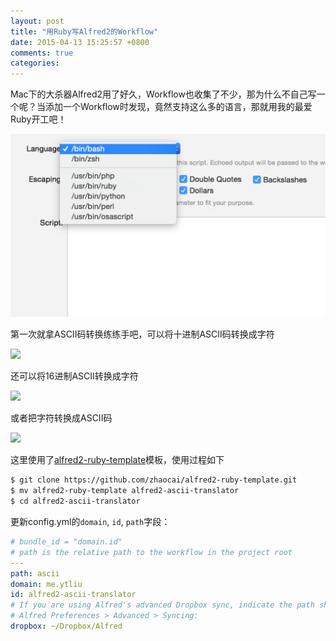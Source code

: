 ```yaml
---
layout: post
title: "用Ruby写Alfred2的Workflow"
date: 2015-04-13 15:25:57 +0800
comments: true
categories: 
---
```

Mac下的大杀器Alfred2用了好久，Workflow也收集了不少，那为什么不自己写一个呢？当添加一个Workflow时发现，竟然支持这么多的语言，那就用我的最爱Ruby开工吧！

![view frame](../images/languages.png)

第一次就拿ASCII码转换练练手吧，可以将十进制ASCII码转换成字符

![](http://ytliu.info/images/2014-04-14-1.png)

还可以将16进制ASCII转换成字符

![](http://ytliu.info/images/2014-04-14-2.png)

或者把字符转换成ASCII码

![](http://ytliu.info/images/2014-04-14-3.png)

<!--more-->

这里使用了[alfred2-ruby-template](http://zhaocai.github.io/alfred2-ruby-template/)模板，使用过程如下

```bash
$ git clone https://github.com/zhaocai/alfred2-ruby-template.git
$ mv alfred2-ruby-template alfred2-ascii-translator
$ cd alfred2-ascii-translator
```

更新config.yml的`domain`, `id`, `path`字段：

```yml
# bundle_id = "domain.id"
# path is the relative path to the workflow in the project root
---
path: ascii
domain: me.ytliu
id: alfred2-ascii-translator
# If you are using Alfred's advanced Dropbox sync, indicate the path shown in
# Alfred Preferences > Advanced > Syncing:
dropbox: ~/Dropbox/Alfred
```